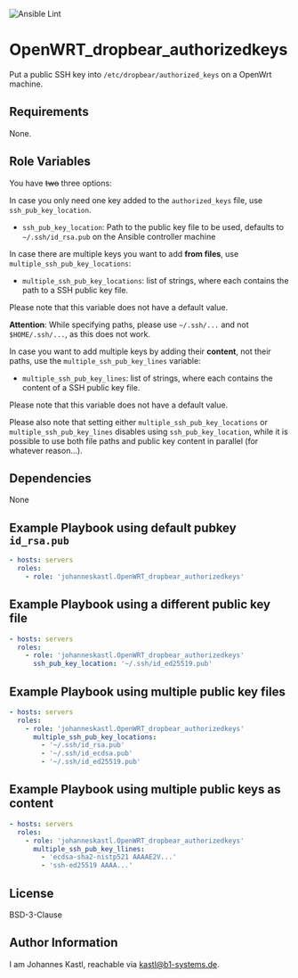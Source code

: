 ![Ansible Lint](https://github.com/johanneskastl/ansible-role-OpenWRT_dropbear_authorizedkeys/workflows/Ansible%20Lint/badge.svg)

OpenWRT_dropbear_authorizedkeys
=========

Put a public SSH key into `/etc/dropbear/authorized_keys` on a OpenWrt machine.

Requirements
------------

None.

Role Variables
--------------

You have ~~two~~ three options:

In case you only need one key added to the `authorized_keys` file, use
`ssh_pub_key_location`.

- `ssh_pub_key_location`: Path to the public key file to be used, defaults to
  `~/.ssh/id_rsa.pub` on the Ansible controller machine

In case there are multiple keys you want to add **from files**, use
`multiple_ssh_pub_key_locations`:

- `multiple_ssh_pub_key_locations`: list of strings, where each contains the
  path to a SSH public key file.

Please note that this variable does not have a default value.

**Attention**: While specifying paths, please use `~/.ssh/...` and not
`$HOME/.ssh/...`, as this does not work.

In case you want to add multiple keys by adding their **content**, not their
paths, use the `multiple_ssh_pub_key_lines` variable:

- `multiple_ssh_pub_key_lines`: list of strings, where each contains the
   content of a SSH public key file.

Please note that this variable does not have a default value.

Please also note that setting either `multiple_ssh_pub_key_locations` or
`multiple_ssh_pub_key_lines` disables using `ssh_pub_key_location`, while it is
possible to use both file paths and public key content in parallel (for whatever
reason...).

Dependencies
------------

None

Example Playbook using default pubkey `id_rsa.pub`
----------------

```yaml
- hosts: servers
  roles:
    - role: 'johanneskastl.OpenWRT_dropbear_authorizedkeys'
```

Example Playbook using a different public key file
----------------

```yaml
- hosts: servers
  roles:
    - role: 'johanneskastl.OpenWRT_dropbear_authorizedkeys'
      ssh_pub_key_location: '~/.ssh/id_ed25519.pub'
```

Example Playbook using multiple public key files
----------------

```yaml
- hosts: servers
  roles:
    - role: 'johanneskastl.OpenWRT_dropbear_authorizedkeys'
      multiple_ssh_pub_key_locations:
        - '~/.ssh/id_rsa.pub'
        - '~/.ssh/id_ecdsa.pub'
        - '~/.ssh/id_ed25519.pub'
```

Example Playbook using multiple public keys as content
----------------

```yaml
- hosts: servers
  roles:
    - role: 'johanneskastl.OpenWRT_dropbear_authorizedkeys'
      multiple_ssh_pub_key_llines:
        - 'ecdsa-sha2-nistp521 AAAAE2V...'
        - 'ssh-ed25519 AAAA...'
```

License
-------

BSD-3-Clause

Author Information
------------------

I am Johannes Kastl, reachable via kastl@b1-systems.de.
